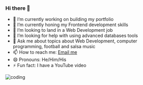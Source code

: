 ### Hi there 👋
- 🔭 I’m currently working on building my portfolio
- 🌱 I’m currently honing my Frontend development skills
- 👯 I’m looking to land in a Web Development job
- 🤔 I’m looking for help with using advanced databases tools
- 💬 Ask me about topics about Web Development, computer programming, football and salsa music
- 📫 How to reach me: [Email me](<mailto:juanmapardolo@gmail.com>)
- 😄 Pronouns: He/Him/His
- ⚡ Fun fact: I have a YouTube video 

![coding](https://user-images.githubusercontent.com/112973440/221945165-566e61e4-f0ae-4225-9599-330708446a39.gif)

<!--
**juanxxoxo/juanxxoxo** is a ✨ _special_ ✨ repository because its `README.md` (this file) appears on your GitHub profile.

Here are some ideas to get you started:

### - 🔭 I’m currently working on ...
- 🌱 I’m currently learning ...
- 👯 I’m looking to collaborate on ...
- 🤔 I’m looking for help with ...
- 💬 Ask me about ...
- 📫 How to reach me: ...
- 😄 Pronouns: ...
- ⚡ Fun fact: ...
-->
